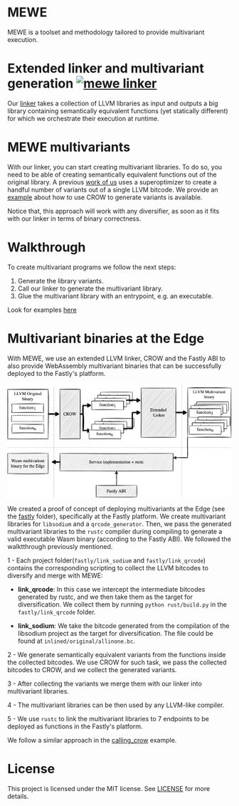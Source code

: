 # MEWE

MEWE is a toolset and methodology tailored to provide multivariant execution.


# Extended linker and multivariant generation [![mewe linker](https://github.com/Jacarte/MEWE/actions/workflows/build_linker.yaml/badge.svg?branch=main)](https://github.com/Jacarte/MEWE/actions/workflows/build_linker.yaml)


Our [linker](multivariant-mixer) takes a collection of LLVM libraries as input and outputs a big library containing semantically equivalent functions (yet statically different) for which we orchestrate their execution at runtime.

 
# MEWE multivariants

With our linker, you can start creating multivariant libraries. To do so, you need to be able of creating semantically equivalent functions out of the original library. A previous [work of us](https://github.com/KTH/slumps/tree/master/crow) uses a superoptimizer to create a handful number of variants out of a single LLVM bitcode. We provide an [example](examples/calling_crow) about how to use CROW to generate variants is available.

Notice that, this approach will work with any diversifier, as soon as it fits with our linker in terms of binary correctness. 

# Walkthrough

To create multivariant programs we follow the next steps:

1. Generate the library variants.
2. Call our linker to generate the multivariant library.
3. Glue the multivariant library with an entrypoint, e.g. an executable.

Look for examples [here](examples)

# Multivariant binaries at the Edge


With MEWE, we use an extended LLVM linker, CROW and the Fastly ABI to also provide WebAssembly multivariant binaries that can be successfully deployed to the Fastly's platform. 

![diagram](docs/diagram2.png)


We created a proof of concept of deploying multivariants at the Edge (see the [fastly](fastly) folder), specifically at the Fastly platform. We create multivariant libraries for `libsodium` and a `qrcode_generator`. Then, we pass the generated multivariant libraries to the `rustc` compiler during compiling to generate a valid executable Wasm binary (according to the Fastly ABI). We followed the walktthrough previously mentioned.

1 - Each project folder(`fastly/link_sodium` and `fastly/link_qrcode`) contains the corresponding scripting to collect the LLVM bitcodes to diversify and merge with MEWE:
- **link_qrcode**: In this case we intercept the intermediate bitcodes generated by rustc, and we then take them as the target for diversification. We collect them by running `python rust/build.py` in the `fastly/link_qrcode` folder.

- **link_sodium**: We take the bitcode generated from the compilation of the libsodium project as the target for diversification. The file could be found at `inlined/original/allinone.bc`.

2 - We generate semantically equivalent variants from the functions inside the collected bitcodes. We use CROW for such task, we pass the collected bitcodes to CROW, and we collect the generated variants.

3 - After collecting the variants we merge them with our linker into multivariant libraries. 

4 - The multivariant libraries can be then used by any LLVM-like compiler. 

5 - We use `rustc` to link the multivariant libraries to 7 endpoints to be deployed as functions in the Fastly's platform. 

We follow a similar approach in the [calling_crow](examples/calling_crow) example.

# License

This project is licensed under the MIT license. See [LICENSE](LICENSE.md) for more details.